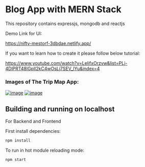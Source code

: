 # Blog App with MERN Stack

This repository contains expressjs, mongodb and reactjs

Demo Link for UI:

https://nifty-mestorf-3dbdae.netlify.app/


If you want to learn how to create it please follow below tutorial:

https://www.youtube.com/watch?v=LelifxOrzvw&list=PLj-4DlPRT48lGpll2kC4wOsLj7SEV_lYu&index=4

### Images of The Trip Map App:

[![image](https://www.linkpicture.com/q/Adsız_45.png)](https://www.linkpicture.com/view.php?img=LPic6228a611215e01117643694)
[![image](https://www.linkpicture.com/q/Adsız2_2.png)](https://www.linkpicture.com/view.php?img=LPic6228a6758ed6e1130442523)


## Building and running on localhost

For Backend and Frontend 

First install dependencies:

```sh
npm install
```

To run in hot module reloading mode:

```sh
npm start
```

